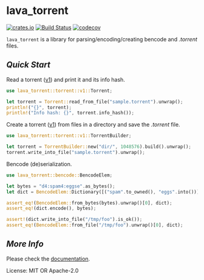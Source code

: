 # lava_torrent

[![crates.io](https://img.shields.io/crates/v/lava_torrent.svg)](https://crates.io/crates/lava_torrent)
[![Build Status](https://github.com/ttlajus/lava_torrent/actions/workflows/rust.yml/badge.svg)](https://github.com/ttlajus/lava_torrent/actions/workflows/rust.yml)
[![codecov](https://codecov.io/gh/ttlajus/lava_torrent/branch/master/graph/badge.svg)](https://codecov.io/gh/ttlajus/lava_torrent)

`lava_torrent` is a library for parsing/encoding/creating bencode and *.torrent* files.

## *Quick Start*
Read a torrent ([v1]) and print it and its info hash.

```rust
use lava_torrent::torrent::v1::Torrent;

let torrent = Torrent::read_from_file("sample.torrent").unwrap();
println!("{}", torrent);
println!("Info hash: {}", torrent.info_hash());
```

Create a torrent ([v1]) from files in a directory and save the *.torrent* file.

```rust
use lava_torrent::torrent::v1::TorrentBuilder;

let torrent = TorrentBuilder::new("dir/", 1048576).build().unwrap();
torrent.write_into_file("sample.torrent").unwrap();
```

Bencode (de)serialization.

```rust
use lava_torrent::bencode::BencodeElem;

let bytes = "d4:spam4:eggse".as_bytes();
let dict = BencodeElem::Dictionary([("spam".to_owned(), "eggs".into())].into());

assert_eq!(BencodeElem::from_bytes(bytes).unwrap()[0], dict);
assert_eq!(dict.encode(), bytes);

assert!(dict.write_into_file("/tmp/foo").is_ok());
assert_eq!(BencodeElem::from_file("/tmp/foo").unwrap()[0], dict);
```

## *More Info*
Please check the [documentation].

[v1]: http://bittorrent.org/beps/bep_0003.html
[documentation]: https://docs.rs/lava_torrent/

License: MIT OR Apache-2.0
